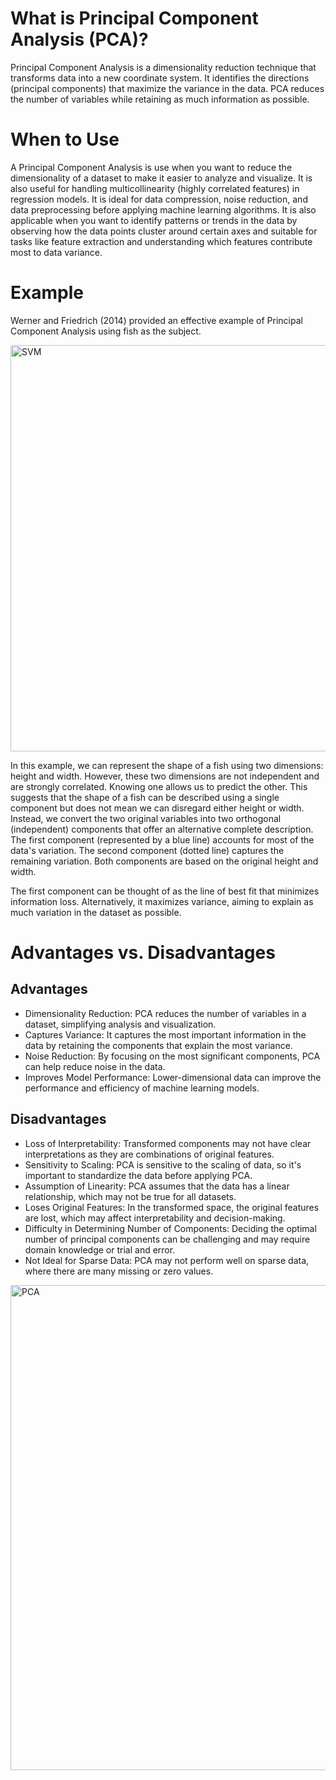 # What is Principal Component Analysis (PCA)?

Principal Component Analysis is a dimensionality reduction technique that transforms data into a new coordinate system. It identifies the directions (principal components) that maximize the variance in the data.
PCA reduces the number of variables while retaining as much information as possible.

# When to Use

A Principal Component Analysis is use when you want to reduce the dimensionality of a dataset to make it easier to analyze and visualize. It is also useful for handling multicollinearity (highly correlated features) in regression models.
It is ideal for data compression, noise reduction, and data preprocessing before applying machine learning algorithms. It is also applicable when you want to identify patterns or trends in the data by observing how the data points cluster around certain axes and suitable for tasks like feature extraction and understanding which features contribute most to data variance.

# Example
Werner and Friedrich (2014) provided an effective example of Principal Component Analysis using fish as the subject.

 <img width="650" alt="SVM" src="https://devopedia.org/images/article/139/9153.1547301619.png">


In this example, we can represent the shape of a fish using two dimensions: height and width. However, these two dimensions are not independent and are strongly correlated. Knowing one allows us to predict the other. This suggests that the shape of a fish can be described using a single component but does not mean we can disregard either height or width. Instead, we convert the two original variables into two orthogonal (independent) components that offer an alternative complete description. The first component (represented by a blue line) accounts for most of the data's variation. The second component (dotted line) captures the remaining variation. Both components are based on the original height and width.

The first component can be thought of as the line of best fit that minimizes information loss. Alternatively, it maximizes variance, aiming to explain as much variation in the dataset as possible.

# Advantages vs. Disadvantages

## Advantages
* Dimensionality Reduction: PCA reduces the number of variables in a dataset, simplifying analysis and visualization.
* Captures Variance: It captures the most important information in the data by retaining the components that explain the most variance.
* Noise Reduction: By focusing on the most significant components, PCA can help reduce noise in the data.
* Improves Model Performance: Lower-dimensional data can improve the performance and efficiency of machine learning models.

## Disadvantages
* Loss of Interpretability: Transformed components may not have clear interpretations as they are combinations of original features.
* Sensitivity to Scaling: PCA is sensitive to the scaling of data, so it's important to standardize the data before applying PCA.
* Assumption of Linearity: PCA assumes that the data has a linear relationship, which may not be true for all datasets.
* Loses Original Features: In the transformed space, the original features are lost, which may affect interpretability and decision-making.
* Difficulty in Determining Number of Components: Deciding the optimal number of principal components can be challenging and may require domain knowledge or trial and error.
* Not Ideal for Sparse Data: PCA may not perform well on sparse data, where there are many missing or zero values.

<img width="776" alt="PCA" src="https://github.com/StefaneeT/RA-Statistics-Course/assets/89051155/4b2cfc68-4b7c-49b1-bc3f-210dd4b3f56f">

